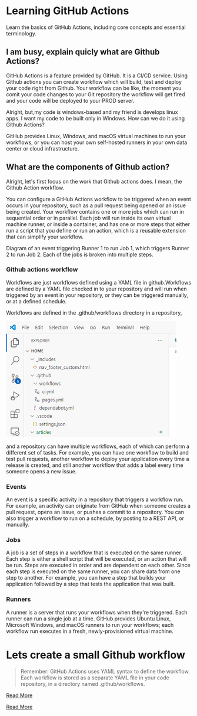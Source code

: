 # Learning GitHub Actions
Learn the basics of GitHub Actions, including core concepts and essential terminology.

## I am busy, explain quicly what are Github Actions?

GitHub Actions is a feature provided by GitHub. It is a CI/CD service. Using Github actions you can create workflow which will build, test and deploy your code right from Github. Your workflow can be like, the moment you comit your code changes to your Git repository the workflow will get fired and your code will be deployed to your PROD server.

Alright, but,my code is windows-based and my friend is develops linux apps. I want my code to be built only in Windows. How can we do it using Github Actions?

GitHub provides Linux, Windows, and macOS virtual machines to run your workflows, or you can host your own self-hosted runners in your own data center or cloud infrastructure.

## What are the components of Github action?

Alright, let's first focus on the work that Github actions does. I mean, the Github Action workflow.

You can configure a GitHub Actions workflow to be triggered when an event occurs in your repository, such as a pull request being opened or an issue being created. Your workflow contains one or more jobs which can run in sequential order or in parallel. Each job will run inside its own virtual machine runner, or inside a container, and has one or more steps that either run a script that you define or run an action, which is a reusable extension that can simplify your workflow.

Diagram of an event triggering Runner 1 to run Job 1, which triggers Runner 2 to run Job 2. Each of the jobs is broken into multiple steps.

### Github actions workflow

Workflows are just workflows defined using a YAML file in github.Workflows are defined by a YAML file checked in to your repository and will run when triggered by an event in your repository, or they can be triggered manually, or at a defined schedule.

Workflows are defined in the .github/workflows directory in a repository, 


![](images/custom-image-2024-08-01-01-08-03.png)

and a repository can have multiple workflows, each of which can perform a different set of tasks. For example, you can have one workflow to build and test pull requests, another workflow to deploy your application every time a release is created, and still another workflow that adds a label every time someone opens a new issue.

### Events
An event is a specific activity in a repository that triggers a workflow run. For example, an activity can originate from GitHub when someone creates a pull request, opens an issue, or pushes a commit to a repository. You can also trigger a workflow to run on a schedule, by posting to a REST API, or manually.

### Jobs
A job is a set of steps in a workflow that is executed on the same runner. Each step is either a shell script that will be executed, or an action that will be run. Steps are executed in order and are dependent on each other. Since each step is executed on the same runner, you can share data from one step to another. For example, you can have a step that builds your application followed by a step that tests the application that was built.

### Runners
A runner is a server that runs your workflows when they're triggered. Each runner can run a single job at a time. GitHub provides Ubuntu Linux, Microsoft Windows, and macOS runners to run your workflows; each workflow run executes in a fresh, newly-provisioned virtual machine.

# Lets create a small Github workflow

> Remember: GitHub Actions uses YAML syntax to define the workflow. Each workflow is stored as a separate YAML file in your code repository, in a directory named .github/workflows.




[Read More](https://docs.github.com/en/actions/writing-workflows)

[Read More](https://learn.microsoft.com/en-us/training/modules/build-first-bicep-deployment-pipeline-using-github-actions/2-understand-github-actions)